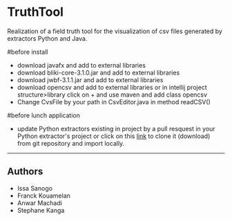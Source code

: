 # TruthTool

Realization of a field truth tool for the visualization of csv files generated by extractors Python and Java.

#before install
* download javafx and add to external libraries
* download bliki-core-3.1.0.jar and add to external libraries
* download jwbf-3.1.1.jar and add to external libraries
* download opencsv and add to external libraries or in intellij project structure>library click on + and use maven and add class opencsv
* Change CvsFile by your path in CsvEditor.java in method readCSV()
 
 #before lunch application
 * update Python extractors existing in project by a pull resquest in your Python extractor's project or click on this [link](https://github.com/morningxtar/PDL_2021_groupe_9) to clone it (download) from git repository and import locally. 

-------------------------------------------------------------------------------------------------
## Authors

* Issa Sanogo
* Franck Kouamelan
* Anwar Machadi
* Stephane Kanga
